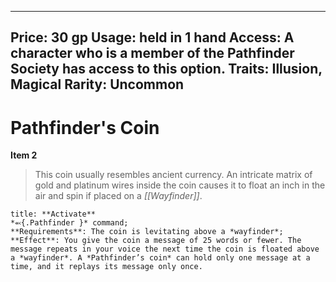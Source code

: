 
---
Price: 30 gp
Usage: held in 1 hand
Access: A character who is a member of the Pathfinder Society has access to this option.
Traits: Illusion, Magical
Rarity: Uncommon
---

# Pathfinder's Coin

**Item 2**

> This coin usually resembles ancient currency. An intricate matrix of gold and platinum wires inside the coin causes it to float an inch in the air and spin if placed on a *[[Wayfinder]]*.

```ad-embed-ability
title: **Activate**
*⬻{.Pathfinder }* command; 
**Requirements**: The coin is levitating above a *wayfinder*;
**Effect**: You give the coin a message of 25 words or fewer. The message repeats in your voice the next time the coin is floated above a *wayfinder*. A *Pathfinder’s coin* can hold only one message at a time, and it replays its message only once.

```
